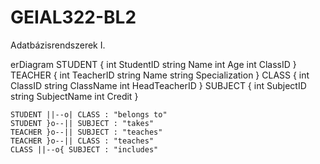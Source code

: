 # GEIAL322-BL2
Adatbázisrendszerek I.


erDiagram
    STUDENT {
        int StudentID
        string Name
        int Age
        int ClassID
    }
    TEACHER {
        int TeacherID
        string Name
        string Specialization
    }
    CLASS {
        int ClassID
        string ClassName
        int HeadTeacherID
    }
    SUBJECT {
        int SubjectID
        string SubjectName
        int Credit
    }

    STUDENT ||--o| CLASS : "belongs to"
    STUDENT }o--|| SUBJECT : "takes"
    TEACHER }o--|| SUBJECT : "teaches"
    TEACHER }o--|| CLASS : "teaches"
    CLASS ||--o{ SUBJECT : "includes"
